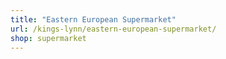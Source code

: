 ```yaml
---
title: "Eastern European Supermarket"
url: /kings-lynn/eastern-european-supermarket/
shop: supermarket
---
```

